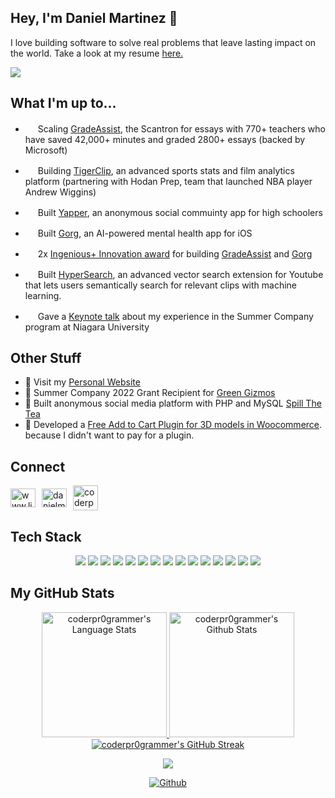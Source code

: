 ## Hey, I'm Daniel Martinez 👋  
I love building software to solve real problems that leave lasting impact on the world. Take a look at my resume [here.](https://res.itsmartinez.com)
<p align="center">
  
![](https://komarev.com/ghpvc/?username=coderpr0grammer)
## What I'm up to...

- <img src="https://gradeassist.ca/favicon.ico" width="16"/> Scaling [GradeAssist](https://gradeassist.ca/), the Scantron for essays with 770+ teachers who have saved 42,000+ minutes and graded 2800+ essays (backed by Microsoft)

- <img src="https://tigerclip.ca/favicon.ico" width="16"/> Building [TigerClip](https://tigerclip.ca), an advanced sports stats and film analytics platform (partnering with Hodan Prep, team that launched NBA player Andrew Wiggins)

- <img src="https://yap.gorg.app/favicon.ico" width="16"/> Built [Yapper](https://yap.gorg.app), an anonymous social commuinty app for high schoolers

  
- <img src="https://gorg.app/favicon.ico" width="16"/> Built [Gorg](https://gorg.app), an AI-powered mental health app for iOS



- <img src="https://upload.wikimedia.org/wikipedia/commons/4/44/Microsoft_logo.svg" width="16"/> 2x [Ingenious+ Innovation award](https://www.linkedin.com/posts/danielmartinezdev_innovation-youth-tech-activity-7075233869465059328-GdWK?utm_source=share&utm_medium=member_desktop) for building [GradeAssist](https://gradeassist.ca/) and [Gorg](https://gorg.app)
  
- <img src="https://lh3.googleusercontent.com/TEYoUDKDS2A-UqDJOYqCfzj52ieo3lka2QwtDvTbdmXnaMpkjlmnS5578QYa0_ocwHJbRPQxHGoDcCGKzOv2ztlg7g=s60" width="16" /> Built [HyperSearch](https://bit.ly/hyperai), an advanced vector search extension for Youtube that lets users semantically search for relevant clips with machine learning.
  
- <img src="https://encrypted-tbn0.gstatic.com/images?q=tbn:ANd9GcTXiVJ_w8MFK-usFZXdwLdT_twWsHlC0H8gcA&usqp=CAU" width="16"/> Gave a [Keynote talk](https://www.linkedin.com/posts/danielmartinezdev_im-honoured-to-have-had-the-opportunity-activity-7070222632570273792-EaMl?utm_source=share) about my experience in the Summer Company program at Niagara University

## Other Stuff

- 🔨 Visit my [Personal Website](https://itsmartinez.com)
- 🥇 Summer Company 2022 Grant Recipient for [Green Gizmos](https://instagram.com/greengizmos.ca)
- 🤫 Built anonymous social media platform with PHP and MySQL [Spill The Tea](https://github.com/coderpr0grammer/spillthetea.social)
- 👾 Developed a [Free Add to Cart Plugin for 3D models in Woocommerce](https://github.com/coderpr0grammer/woocommerce-functionality-for-3dPrint-Lite-V1.8.9.5). because I didn't want to pay for a plugin.

## Connect
<div align="left" style="display: flex; gap: 10px; justify-content: flex-start; align-items: center;">
<a href="https://linkedin.com/in/www.linkedin.com/in/danielmartinezdev" target="blank"><img align="center" src="https://raw.githubusercontent.com/rahuldkjain/github-profile-readme-generator/master/src/images/icons/Social/linked-in-alt.svg" alt="www.linkedin.com/in/danielmartinezdev" height="30" width="40"/></a>
<a href="https://instagram.com/danielmartinezdev" target="blank"><img align="center" src="https://raw.githubusercontent.com/rahuldkjain/github-profile-readme-generator/master/src/images/icons/Social/instagram.svg" alt="danielm_programmer" height="30" width="40"/></a>
  <a href="https://twitter.com/coderpr0grammer" target="blank"><img align="center" src="https://x.com/favicon.ico" alt="coderpr0grammer" height="40"/></a>
   
</div>

## Tech Stack
<p align="center">
  <img src="https://img.shields.io/badge/TypeScript-007ACC?style=for-the-badge&logo=typescript&logoColor=white">
  <img src="https://img.shields.io/badge/Next.js-20232A?style=for-the-badge&logo=next.js&logoColor=FFFFFF">
  <img src="https://img.shields.io/badge/React-20232A?style=for-the-badge&logo=react&logoColor=61DAFB">
  <img src="https://img.shields.io/badge/React%20Native-20232A?style=for-the-badge&logo=react&logoColor=61DAFB"/>
  <img src="https://img.shields.io/badge/HTML5-E34F26?style=for-the-badge&logo=html5&logoColor=white">
  <img src="https://img.shields.io/badge/CSS3-1572B6?style=for-the-badge&logo=css3&logoColor=white">
  <img src="https://img.shields.io/badge/JavaScript-323330?style=for-the-badge&logo=javascript&logoColor=F7DF1E">
  <img src="https://img.shields.io/badge/jQuery-0769AD?style=for-the-badge&logo=jquery&logoColor=white">
  <img src="https://img.shields.io/badge/Bootstrap-563D7C?style=for-the-badge&logo=bootstrap&logoColor=white">
  <img src="https://img.shields.io/badge/Node.js-43853D?style=for-the-badge&logo=node.js&logoColor=white">
  <img src="https://img.shields.io/badge/MySQL-005C84?style=for-the-badge&logo=mysql&logoColor=white">
  <img src="https://img.shields.io/badge/PHP-777BB4?style=for-the-badge&logo=php&logoColor=white">
  <img src="https://img.shields.io/badge/Ubuntu-E95420?style=for-the-badge&logo=ubuntu&logoColor=white">
  <img src="https://img.shields.io/badge/Arduino-00979D?style=for-the-badge&logo=Arduino&logoColor=white">
  <img src="https://img.shields.io/badge/Python-3776AB?style=for-the-badge&logo=python&logoColor=white">
  

  
## My GitHub Stats



<div align="center"> 


  <a href="https://github.com/coderpr0grammer">
    <img height=200 src="https://github-readme-stats.vercel.app/api/top-langs/?username=coderpr0grammer&layout=compact&langs_count=10&hide_border=true&include_orgs=true&theme=dark&bg_color=000000#gh-dark-mode-only" alt="coderpr0grammer's Language Stats" />
  </a>
  
  <a href="https://github.com/coderpr0grammer">
    <img height=200 src="https://github-readme-stats.vercel.app/api?username=coderpr0grammer&show_icons=true&count_private=true&line_height=28&hide_border=true&card_width=450&include_all_commits=true&include_orgs=true&exclude_repo=github-readme-stats&theme=dark&bg_color=000000#gh-dark-mode-only" alt="coderpr0grammer's Github Stats" />
  </a>

  <a href="https://github.com/coderpr0grammer">
    <img width= height= src="https://github-readme-streak-stats.herokuapp.com?user=coderpr0grammer&theme=highcontrast&hide_border=true&border=DDDDDD&fire=F1F1F1&ring=9E9E9E&currStreakLabel=9E9E9E" alt="coderpr0grammer's GitHub Streak" />
  </a>

  
  <!-- Profioe View Count -->
  ![](https://komarev.com/ghpvc/?username=coderpr0grammer&label=Profile+Views&color=lightgrey&style=flat)

  
  [![Github](https://img.shields.io/github/followers/coderpr0grammer?label=Follow&style=social)](https://github.com/MusaAqeel)

  
</div>
<!-- 
<p align="center">
  <img src="https://github-readme-stats.vercel.app/api?username=coderpr0grammer&theme=dark&hide_border=false&include_all_commits=false&count_private=true" />
  <img src="https://github-readme-streak-stats.herokuapp.com/?user=coderpr0grammer&theme=dark&hide_border=false" />
  <img src="https://github-readme-stats.vercel.app/api/top-langs/?username=coderpr0grammer&theme=dark&hide_border=false&include_all_commits=false&count_private=true&layout=compact" />
</p> -->
